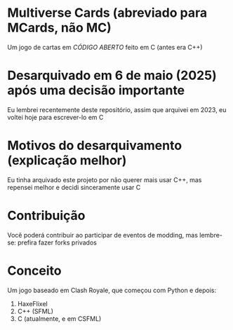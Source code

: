 # Multiverse Cards (abreviado para MCards, não MC)
Um jogo de cartas em _*CÓDIGO ABERTO*_ feito em C (antes era C++)

# Desarquivado em 6 de maio (2025) após uma decisão importante
Eu lembrei recentemente deste repositório, assim que arquivei em 2023, eu voltei hoje para escrever-lo em C

# Motivos do desarquivamento (explicação melhor)
Eu tinha arquivado este projeto por não querer mais usar C++, mas repensei melhor e decidi sinceramente usar C

# Contribuição
Você poderá contribuir ao participar de eventos de modding, mas lembre-se: prefira fazer forks privados

# Conceito
Um jogo baseado em Clash Royale, que começou com Python e depois:
1. HaxeFlixel
2. C++ (SFML)
3. C (atualmente, e em CSFML)
